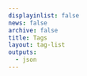 ```yaml
---
displayinlist: false
news: false
archive: false
title: Tags
layout: tag-list
outputs:
  - json
---
```

